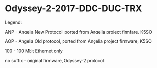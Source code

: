 # Odyssey-2-2017-DDC-DUC-TRX
Legend:

ANP - Angelia New Protocol, ported from Angelia project firmfare, K5SO

AOP - Angelia Old protocol, ported from Angelia project firmware, K5SO

100 - 100 Mbit Ethernet only

no suffix - original firmware, Odyssey-2 protocol

